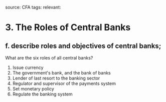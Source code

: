 source: CFA
tags: 
relevant: 

# 3. The Roles of Central Banks

## f. describe roles and objectives of central banks;

What are the six roles of all central banks?
1. Issue currency
2. The government's bank, and the bank of banks
3. Lender of last resort to the banking sector
4. Regulator and supervisor of the payments system
5. Set monetary policy
6. Regulate the banking system

